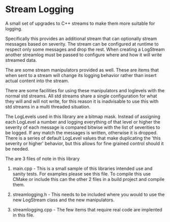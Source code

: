Stream Logging
=============

A small set of upgrades to C++ streams to make them more suitable for logging. 

Specifically this provides an additional stream that can optionally stream
messages based on severity. The stream can be configured at runtime to respect
only some messages and drop the rest. When creating a LogStream another streamlog
must be passed to configure where and how it will write streamed data.

The are some stream manipulators provided as well. These are items that when
sent to a stream will change its logging behavior rather than insert actual
content into the stream.

There are some facilities for using these manipulators and loglevels with the
normal std streams. All std streams share a single configuration for what they
will and will not write, for this reason it is inadvisable to use this with std
streams in a multi threaded situation.

The LogLevels used in this library are a bitmap mask. Instead of assigning each
LogLevel a number and logging everything of that level or higher the severity
of each message is compared bitwise with the list of severities to be logged.
If any match the messages is written, otherwise it is dropped. There is a 
series of default LogLevel values that make duplicating the 'this severity or
higher' behavior, but this allows for fine grained control should it be needed.

The are 3 files of note in this library

   1. main.cpp - This is a small sample of this libraries intended use and
                 sanity tests. For examples please see this file. To compile
                 this use CMake or include this can the other 2 files in a 
                 build project and compile them.

   2. streamlogging.h - This needs to be included where you would to use the 
                        new LogStream class and the new manipulators.

   3. streamlogging.cpp - The few items that require real code are implented
                          in this file.
